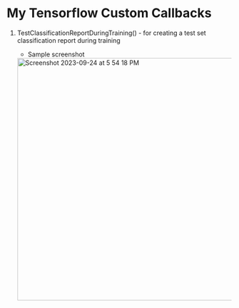 # My Tensorflow Custom Callbacks

1. TestClassificationReportDuringTraining() - for creating a test set classification report during training
   * Sample screenshot

   <img width="544" alt="Screenshot 2023-09-24 at 5 54 18 PM" src="https://github.com/john-fante/my-tensorflow-custom-callbacks/assets/50263592/cef9f176-ca4d-464a-bd42-3f5af516055a">

